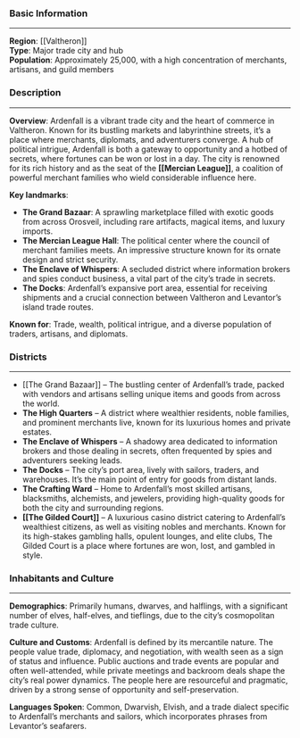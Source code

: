 ### Basic Information
---
**Region**: [[Valtheron]]  
**Type**: Major trade city and hub  
**Population**: Approximately 25,000, with a high concentration of merchants, artisans, and guild members

### Description
---
**Overview**: Ardenfall is a vibrant trade city and the heart of commerce in Valtheron. Known for its bustling markets and labyrinthine streets, it’s a place where merchants, diplomats, and adventurers converge. A hub of political intrigue, Ardenfall is both a gateway to opportunity and a hotbed of secrets, where fortunes can be won or lost in a day. The city is renowned for its rich history and as the seat of the **[[Mercian League]]**, a coalition of powerful merchant families who wield considerable influence here.

**Key landmarks**:

- **The Grand Bazaar**: A sprawling marketplace filled with exotic goods from across Orosveil, including rare artifacts, magical items, and luxury imports.
- **The Mercian League Hall**: The political center where the council of merchant families meets. An impressive structure known for its ornate design and strict security.
- **The Enclave of Whispers**: A secluded district where information brokers and spies conduct business, a vital part of the city’s trade in secrets.
- **The Docks**: Ardenfall’s expansive port area, essential for receiving shipments and a crucial connection between Valtheron and Levantor’s island trade routes.

**Known for**: Trade, wealth, political intrigue, and a diverse population of traders, artisans, and diplomats.

### Districts
---
- [[The Grand Bazaar]] – The bustling center of Ardenfall’s trade, packed with vendors and artisans selling unique items and goods from across the world.
- **The High Quarters** – A district where wealthier residents, noble families, and prominent merchants live, known for its luxurious homes and private estates.
- **The Enclave of Whispers** – A shadowy area dedicated to information brokers and those dealing in secrets, often frequented by spies and adventurers seeking leads.
- **The Docks** – The city’s port area, lively with sailors, traders, and warehouses. It’s the main point of entry for goods from distant lands.
- **The Crafting Ward** – Home to Ardenfall’s most skilled artisans, blacksmiths, alchemists, and jewelers, providing high-quality goods for both the city and surrounding regions.
- **[[The Gilded Court]]** – A luxurious casino district catering to Ardenfall’s wealthiest citizens, as well as visiting nobles and merchants. Known for its high-stakes gambling halls, opulent lounges, and elite clubs, The Gilded Court is a place where fortunes are won, lost, and gambled in style.
### Inhabitants and Culture
---
**Demographics**:  Primarily humans, dwarves, and halflings, with a significant number of elves, half-elves, and tieflings, due to the city’s cosmopolitan trade culture.

**Culture and Customs**: Ardenfall is defined by its mercantile nature. The people value trade, diplomacy, and negotiation, with wealth seen as a sign of status and influence. Public auctions and trade events are popular and often well-attended, while private meetings and backroom deals shape the city’s real power dynamics. The people here are resourceful and pragmatic, driven by a strong sense of opportunity and self-preservation.

**Languages Spoken**: Common, Dwarvish, Elvish, and a trade dialect specific to Ardenfall’s merchants and sailors, which incorporates phrases from Levantor’s seafarers.